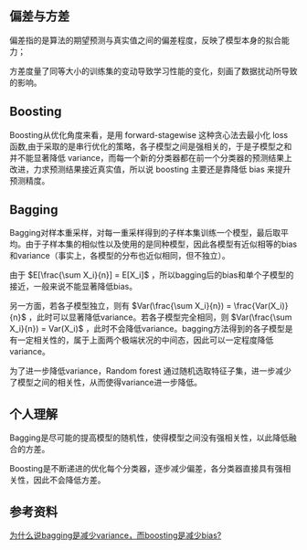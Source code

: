 ## 偏差与方差

偏差指的是算法的期望预测与真实值之间的偏差程度，反映了模型本身的拟合能力；

方差度量了同等大小的训练集的变动导致学习性能的变化，刻画了数据扰动所导致的影响。

## Boosting

Boosting从优化角度来看，是用 forward-stagewise 这种贪心法去最小化 loss 函数,由于采取的是串行优化的策略，各子模型之间是强相关的，于是子模型之和并不能显著降低 variance，而每一个新的分类器都在前一个分类器的预测结果上改进，力求预测结果接近真实值，所以说 boosting 主要还是靠降低 bias 来提升预测精度。

## Bagging

Bagging对样本重采样，对每一重采样得到的子样本集训练一个模型，最后取平均。由于子样本集的相似性以及使用的是同种模型，因此各模型有近似相等的bias和variance（事实上，各模型的分布也近似相同，但不独立）。

由于 $E[\frac{\sum X_i}{n}] = E[X_i]$ ，所以bagging后的bias和单个子模型的接近，一般来说不能显著降低bias。

另一方面，若各子模型独立，则有 $Var(\frac{\sum X_i}{n}) = \frac{Var(X_i)}{n}$ ，此时可以显著降低variance。若各子模型完全相同，则 $Var(\frac{\sum X_i}{n}) = Var(X_i)$ ，此时不会降低variance。bagging方法得到的各子模型是有一定相关性的，属于上面两个极端状况的中间态，因此可以一定程度降低variance。

为了进一步降低variance，Random forest 通过随机选取特征子集，进一步减少了模型之间的相关性，从而使得variance进一步降低。

## 个人理解

Bagging是尽可能的提高模型的随机性，使得模型之间没有强相关性，以此降低融合的方差。

Boosting是不断递进的优化每个分类器，逐步减少偏差，各分类器直接具有强相关性，因此不会降低方差。

## 参考资料

[为什么说bagging是减少variance，而boosting是减少bias?](https://www.zhihu.com/question/26760839/answer/40337791)